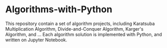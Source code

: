 # Algorithms-with-Python

This repository contain a set of algorithm projects, including Karatsuba Multiplication Algorithm, Divide-and-Conquer Algorithm, Karger's Algorithm, and ...
Each algorithm solution is implemented with Python, and written on Jupyter Notebook.
